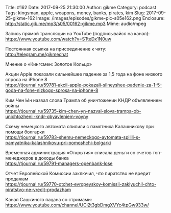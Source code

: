 Title: #162
Date: 2017-09-25 21:30:00
Author: gikme
Category: podcast
Tags: kingsman, apple, weapons, money, banks, pirates, kim
Slug: 2017-09-25-gikme-162
Image: /images/episodes/gikme-pic-s05e162.png
Enclosure: http://static.gik.me/mp3/s05/00162-gikme.mp3
Mime: audio/mpeg

Запись прямой трансляции на YouTube (подписывайся на канал):
<https://www.youtube.com/watch?v=STteDx1N0uw>

Постоянная ссылка на присоединение к чяту: <http://telegram.me/gikmechat>

Мнение о «Кингсмен: Золотое Кольцо»

Акции Apple показали сильнейшее падение за 1,5 года на фоне низкого спроса на iPhone 8  
<https://tjournal.ru/59781-akcii-apple-pokazali-silneyshee-padenie-za-1-5-goda-na-fone-nizkogo-sprosa-na-iphone-8>

Ким Чен Ын назвал слова Трампа об уничтожении КНДР объявлением войны  
<https://tjournal.ru/59735-kim-chen-yn-nazval-slova-trampa-ob-unichtozhenii-kndr-obyavleniem-voyny>

Схему немецкого автомата спилили с памятника Калашникову при помощи болгарки  
<https://tjournal.ru/59783-shemu-nemeckogo-avtomata-spilili-s-pamyatnika-kalashnikovu-pri-pomoshchi-bolgarki>

Временная администрация «Открытия» списала деньги со счетов топ-менеджеров в доходы банка  
<https://tjournal.ru/59791-managers-openbank-lose>

Отчет Европейской Комиссии заключил, что пиратство не вредит продажам  
<https://tjournal.ru/59770-otchet-evropeyskoy-komissii-zaklyuchil-chto-piratstvo-ne-vredit-prodazham>

Канал Сашкиного пацана со стримами:
<https://www.youtube.com/channel/UCi2t3gbDmgXVYc4tpGw933w/>
